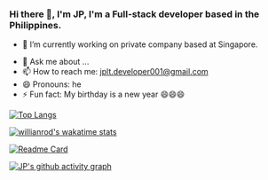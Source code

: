 ### Hi there 👋, I'm JP, I'm a Full-stack developer based in the Philippines.

- 🔭 I’m currently working on private company based at Singapore.
<!-- - 🌱 I’m currently learning devops; -->
<!-- - 👯 I’m looking to collaborate on ... -->
<!-- - 🤔 I’m looking for help with ... -->
- 💬 Ask me about ...
- 📫 How to reach me: jplt.developer001@gmail.com
- 😄 Pronouns: he
- ⚡ Fun fact: My birthday is a new year 😄😄😄

[![Top Langs](https://github-readme-stats.vercel.app/api/top-langs/?username=jplt001&layout=compact)](https://github.com/jplt001)

[![willianrod's wakatime stats](https://github-readme-stats.vercel.app/api/wakatime?username=jplt001)](https://github.com/anuraghazra/github-readme-stats)

[![Readme Card](https://github-readme-stats.vercel.app/api/pin/?username=jplt001&repo=hris)](https://github.com/jplt001/hris)


[![JP's github activity graph](https://activity-graph.herokuapp.com/graph?username=jplt001&theme=react-dark)](https://github.com/jplt001)